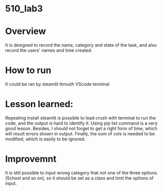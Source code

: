 # 510_lab3
# Overview
It is designed to record the name, category and state of the task, and also record the users' names and time created.
# How to run
It could be ran by steamlit throuth VScode terminal
# Lesson learned:
Repeating install steamlit is possible to lead crush with terminal to run the code, and the output is hard to identify it. Using pip list command is a very good lesson. Besides, I should not forget to get a right form of time, which will result errors shown in output. Finally, the sum of cols is needed to be modified, which is easily to be ignored.
# Improvemnt
It is still possible to input wrong category that not one of the three options. (School and so on), so it should be set as a class and limit the options of input.
